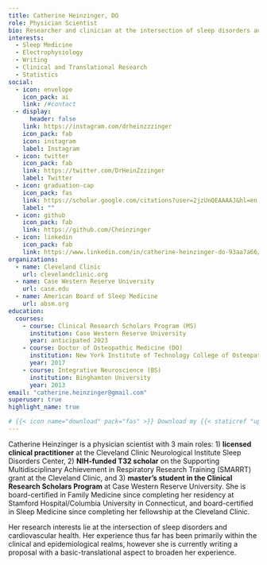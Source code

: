 ```yaml
---
title: Catherine Heinzinger, DO
role: Physician Scientist
bio: Researcher and clinician at the intersection of sleep disorders and cardiovascular health.
interests:
  - Sleep Medicine
  - Electrophysiology
  - Writing
  - Clinical and Translational Research
  - Statistics
social:
  - icon: envelope
    icon_pack: ai
    link: /#contact
  - display:
      header: false
    link: https://instagram.com/drheinzzzinger
    icon_pack: fab
    icon: instagram
    label: Instagram
  - icon: twitter
    icon_pack: fab
    link: https://twitter.com/DrHeinZzzinger
    label: Twitter
  - icon: graduation-cap
    icon_pack: fas
    link: https://scholar.google.com/citations?user=2jzUnQEAAAAJ&hl=en
    label: ""
  - icon: github
    icon_pack: fab
    link: https://github.com/Cheinzinger
  - icon: linkedin
    icon_pack: fab
    link: https://www.linkedin.com/in/catherine-heinzinger-do-93aa7a66/
organizations:
  - name: Cleveland Clinic
    url: clevelandclinic.org
  - name: Case Western Reserve University
    url: case.edu
  - name: American Board of Sleep Medicine
    url: absm.org
education:
  courses:
    - course: Clinical Research Scholars Program (MS)
      institution: Case Western Reserve University
      year: anticipated 2023
    - course: Doctor of Osteopathic Medicine (DO)
      institution: New York Institute of Technology College of Osteopathic Medicine
      year: 2017
    - course: Integrative Neuroscience (BS)
      institution: Binghamton University
      year: 2013
email: "catherine.heinzinger@gmail.com"
superuser: true
highlight_name: true

# {{< icon name="download" pack="fas" >}} Download my {{< staticref "uploads/demo_resume.pdf" "newtab" >}}resumé{{< /staticref >}}.
---
```

Catherine Heinzinger is a physician scientist with 3 main roles: 1) **licensed clinical practitioner** at the Cleveland Clinic Neurological Institute Sleep Disorders Center, 2) **NIH-funded T32 scholar** on the Supporting Multidisciplinary Achievement in Respiratory Research Training (SMARRT) grant at the Cleveland Clinic, and 3) **master’s student in the Clinical Research Scholars Program** at Case Western Reserve University. She is board-certified in Family Medicine since completing her residency at Stamford Hospital/Columbia University in Connecticut, and board-certified in Sleep Medicine since completing her fellowship at the Cleveland Clinic.

Her research interests lie at the intersection of sleep disorders and cardiovascular health. Her experience thus far has been primarily within the clinical and epidemiological realms, however she is currently writing a proposal with a basic-translational aspect to broaden her experience.


